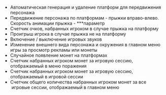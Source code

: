 - Автоматическая генерация и удаление платформ для передвижения персонажа
- Передвижение персонажа по платформам - прыжки вправо-влево. Скорость анимации прыжка - ***параметр
- Счетчик очков, набранных игроком в случае прыжка на платформу
- Проигрыш игрока в случае прыжка не на платформу
- Включение / выключение игровых звуков
- Изменение внешнего вида персонажа и окружения в главном меню игры за просмотр рекламы или монеты
- Случайное появление монет на платформах
- Счетчик набранных игроком монет за игровую сессию, отображаемый в меню поражения
- Счетчик набранных игроком монет за игровую сессию, отображаемый в игровой сессии
- Счетчик общего количества набранных игроком монет за все  игровые сессии, отображаемый в главном меню